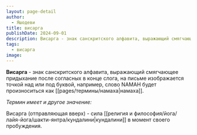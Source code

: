 ```yaml
---
layout: page-detail
author:
  - Яшодеви
title: висарга
publishDate: 2024-09-01
description: Висарга - знак санскритского алфавита, выражающий смягчающее придыхание после согласных в конце слога, на письме изображается точкой над или под буквой, например, слово namah будет произноситься как намаха.
tags:
  - висарга
image:
---
```

**Висарга** - знак санскритского алфавита, выражающий смягчающее придыхание после согласных в конце слога, на письме изображается точкой над или под буквой, например, слово NAMAH будет произноситься как [[pages/термины/намаха|намаха]].

*Термин имеет и другое значение:*

Висарга (отправляющая вверх) - сила [[религия и философия/йога/лайя-йога/шакти-янтра/кундалини|кундалини]] в момент своего пробуждения.

